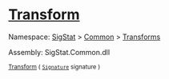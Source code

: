 # [Transform](./Extrema-100663616.md)

Namespace: [SigStat]() > [Common](./../../README.md) > [Transforms](./../README.md)

Assembly: SigStat.Common.dll

<sub>[Transform](./Extrema-100663616.md) ( [`Signature`](./../../Signature.md) signature )</sub>              <sub></sub>
